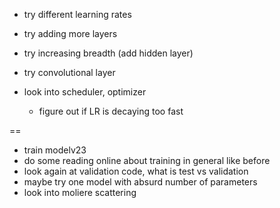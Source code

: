 - try different learning rates
- try adding more layers
- try increasing breadth (add hidden layer)
- try convolutional layer

- look into scheduler, optimizer
    - figure out if LR is decaying too fast

== 

- train modelv23
- do some reading online about training in general like before
- look again at validation code, what is test vs validation
- maybe try one model with absurd number of parameters
- look into moliere scattering
